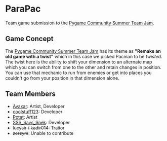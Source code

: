 # ParaPac

 Team game submission to the [Pygame Community Summer Team Jam](https://itch.io/jam/pygame-community-summer-team-jam).

## Game Concept

 The [Pygame Community Summer Team Jam](https://itch.io/jam/pygame-community-summer-team-jam) has its theme as **"Remake an  old game with a twist"** which in this case we picked Pacman to be _twisted_. The twist here is the ability to shift your dimension to an alternate map which you can switch from one to the other and retain changes in position. You can use that mechanic to run from enemies or get into places you couldn't go from your position in that dimension alone.

## Team Members

- [Avaxar](https://github.com/avaxar): Artist, Developer
- [coolstuff123](https://github.com/coolstuff123): Developer
- [Potat](https://www.youtube.com/watch?v=dQw4w9WgXcQ): Artist
- [SSS_Says_Snek](https://github.com/SSS-Says-Snek): Developer
- ~~lucysir / kadir014~~: Traitor
- ~~zerzym~~: Unable to contribute
